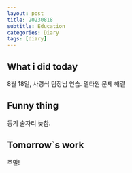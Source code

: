 ```yaml
---
layout: post
title: 20230818
subtitle: Education
categories: Diary
tags: [diary]
---
```


## What i did today
8월 18일, 사령식 팀장님 연습. 델타원 문제 해결

## Funny thing
동기 술자리 늦참.

## Tomorrow`s work
주말!
